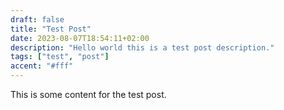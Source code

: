 ```yaml
---
draft: false
title: "Test Post"
date: 2023-08-07T18:54:11+02:00
description: "Hello world this is a test post description."
tags: ["test", "post"]
accent: "#fff"
---
```


This is some content for the test post.